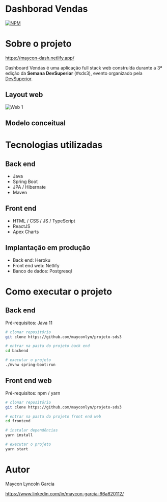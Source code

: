 # Dashborad Vendas 
[![NPM](https://img.shields.io/npm/l/react)](https://github.com/mayconlyn/projeto-sds3/blob/main/LICENSE) 

# Sobre o projeto

https://maycon-dash.netlify.app/

Dashboard Vendas é uma aplicação full stack web construída durante a 3ª edição da **Semana DevSuperior** (#sds3), evento organizado pela [DevSuperior](https://devsuperior.com "Site da DevSuperior").

## Layout web
![Web 1](https://github.com/mayconlyn/assets/blob/master/DevSuperior/sds3/Evento.png)

## Modelo conceitual


# Tecnologias utilizadas
## Back end
- Java
- Spring Boot
- JPA / Hibernate
- Maven
## Front end
- HTML / CSS / JS / TypeScript
- ReactJS
- Apex Charts

## Implantação em produção
- Back end: Heroku
- Front end web: Netlify
- Banco de dados: Postgresql

# Como executar o projeto

## Back end
Pré-requisitos: Java 11

```bash
# clonar repositório
git clone https://github.com/mayconlyn/projeto-sds3

# entrar na pasta do projeto back end
cd backend

# executar o projeto
./mvnw spring-boot:run
```

## Front end web
Pré-requisitos: npm / yarn

```bash
# clonar repositório
git clone https://github.com/mayconlyn/projeto-sds3

# entrar na pasta do projeto front end web
cd frontend

# instalar dependências
yarn install

# executar o projeto
yarn start
```

# Autor

Maycon Lyncoln Garcia

https://www.linkedin.com/in/maycon-garcia-66a820112/

